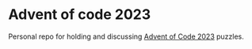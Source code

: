 # Advent of code 2023

Personal repo for holding and discussing [Advent of Code 2023](https://adventofcode.com/2023) puzzles.
